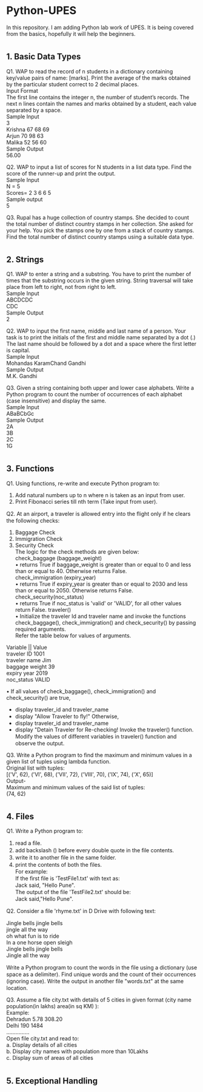 # **Python-UPES**
 
In this repository. I am adding Python lab work of UPES. It is being covered from the basics, hopefully it will help the beginners.

#

## **1. Basic Data Types**

Q1. WAP to read the record of n students in a dictionary containing key/value pairs of name: [marks]. Print the average of the marks obtained by the particular student correct to 2 decimal places. <br>
Input Format <br>
The first line contains the integer n, the number of student’s records. The next n lines contain the names and marks obtained by a student, each value separated by a space.<br>
Sample Input<br>
3 <br>
Krishna 67 68 69 <br>
Arjun 70 98 63 <br>
Malika 52 56 60 <br>
Sample Output <br>
56.00 <br>

Q2. WAP to input a list of scores for N students in a list data type. Find the score of the runner-up and print the output.<br>
Sample Input <br>
N = 5 <br>
Scores= 2 3 6 6 5 <br>
Sample output <br>
5 <br>


Q3. Rupal has a huge collection of country stamps. She decided to count the total number of distinct country stamps in her collection. She asked for your help. You pick the stamps one by one from a stack of country stamps. Find the total number of distinct country stamps using a suitable data type. 

#

## **2. Strings**


Q1.  WAP to enter a string and a substring. You have to print the number of times that the substring occurs in the given string. String traversal will take place from left to right, not from right to left.<br>
Sample Input<br>
ABCDCDC<br>
CDC<br>
Sample Output<br>
2<br>


Q2. WAP to input the first name, middle and last name of a person. Your task is to print the initials of the first and middle name separated by a dot (.) <br>
The last name should be followed by a dot and a space where the first letter is capital. <br>
Sample Input <br>
Mohandas KaramChand Gandhi <br>
Sample Output <br>
M.K. Gandhi <br>


Q3. Given a string containing both upper and lower case alphabets. Write a Python program to count the number of occurrences of each alphabet (case insensitive) and display the same. <br>
Sample Input <br>
ABaBCbGc <br>
Sample Output <br>
2A <br>
3B <br>
2C <br>
1G 

#

## **3. Functions**

Q1. Using functions, re-write and execute Python program to: <br>
1. Add natural numbers up to n where n is taken as an input from user.<br>
2. Print Fibonacci series till nth term (Take input from user).<br>


Q2. At an airport, a traveler is allowed entry into the ﬂight only if he clears the following checks:<br>
1. Baggage Check <br>
2. Immigration Check<br>
3. Security Check <br>
The logic for the check methods are given below:<br>
check_baggage (baggage_weight)<br>
•	returns True if baggage_weight is greater than or equal to 0 and less than or equal to 40. Otherwise returns False. <br>
check_immigration (expiry_year) <br>
•	returns True if expiry_year is greater than or equal to 2030 and less than or equal to 2050. Otherwise returns False. <br>
check_security(noc_status) <br>
•	returns True if noc_status is 'valid' or 'VALID', for all other values return False.
traveler() <br>
•	Initialize the traveler Id and traveler name and invoke the functions check_baggage(), check_immigration() and check_security() by passing required arguments. <br>
Refer the table below for values of arguments. <br>

Variable        ||          Value   <br>
traveler ID                 1001    <br>
traveler name               Jim     <br>
baggage weight              39      <br>
expiry year                 2019    <br>
noc_status                  VALID   <br>

•	If all values of check_baggage(), check_immigration() and check_security() are true, 
-	display traveler_id and traveler_name
-	display "Allow Traveler to ﬂy!"
Otherwise,
-	display traveler_id and traveler_name
-	display "Detain Traveler for Re-checking!
Invoke the traveler() function. Modify the values of diﬀerent variables in traveler() function and observe the output.


Q3. Write a Python program to find the maximum and minimum values in a given list of tuples using lambda function.<br>
Original list with tuples: <br>
[('V', 62), ('VI', 68), ('VII', 72), ('VIII', 70), ('IX', 74), ('X', 65)]   <br>
Output- <br>
Maximum and minimum values of the said list of tuples: <br>
(74, 62) <br>

#

## **4. Files**

Q1. Write a Python program to: <br>
1. read a ﬁle.      <br>
2. add backslash (\) before every double quote in the ﬁle contents. <br>
3. write it to another ﬁle in the same folder. <br>
4. print the contents of both the ﬁles. <br>
For example: <br>
If the ﬁrst ﬁle is 'TestFile1.txt' with text as: <br>
Jack said, "Hello Pune". <br>
The output of the ﬁle 'TestFile2.txt' should be:<br>
Jack said,\"Hello Pune\".<br>

Q2. Consider a ﬁle 'rhyme.txt' in D Drive with following text:
 
Jingle bells jingle bells <br>
jingle all the way <br>
oh what fun is to ride <br>
In a one horse open sleigh <br>
Jingle bells jingle bells <br>
Jingle all the way <br>

Write a Python program to count the words in the ﬁle using a dictionary (use space as a delimiter). Find unique words and the count of their occurrences (ignoring case). Write the output in another ﬁle "words.txt" at the same location.

Q3. Assume a file city.txt with details of 5 cities in given format (city name population(in lakhs) area(in sq KM) ): <br>
Example: <br>
Dehradun 5.78 308.20 <br>
Delhi 190 1484 <br>
…………… <br>
Open file city.txt and read to: <br>
a.	Display details of all cities  <br>
b.	Display city names with population more than 10Lakhs<br> 
c.	Display sum of areas of all cities <br>

# 

## **5. Exceptional Handling**
